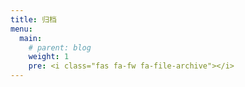 ```yaml
---
title: 归档
menu:
  main:
    # parent: blog
    weight: 1
    pre: <i class="fas fa-fw fa-file-archive"></i>
---
```

